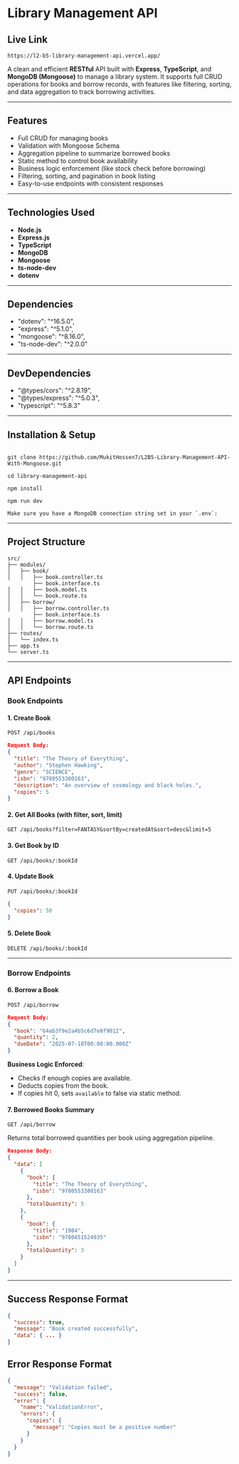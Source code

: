 # Library Management API

## Live Link

```
https://l2-b5-library-management-api.vercel.app/
```

A clean and efficient **RESTful** API built with **Express**, **TypeScript**, and **MongoDB (Mongoose)** to manage a library system. It supports full CRUD operations for books and borrow records, with features like filtering, sorting, and data aggregation to track borrowing activities.

---

## Features

- Full CRUD for managing books
- Validation with Mongoose Schema
- Aggregation pipeline to summarize borrowed books
- Static method to control book availability
- Business logic enforcement (like stock check before borrowing)
- Filtering, sorting, and pagination in book listing
- Easy-to-use endpoints with consistent responses

---

## Technologies Used

- **Node.js**
- **Express.js**
- **TypeScript**
- **MongoDB**
- **Mongoose**
- **ts-node-dev**
- **dotenv**

---

## Dependencies

- "dotenv": "^16.5.0",
- "express": "^5.1.0",
- "mongoose": "^8.16.0",
- "ts-node-dev": "^2.0.0"

---

## DevDependencies

- "@types/cors": "^2.8.19",
- "@types/express": "^5.0.3",
- "typescript": "^5.8.3"

---

## Installation & Setup

```

git clone https://github.com/MukitHossen7/L2B5-Library-Management-API-With-Mongoose.git

```

```
cd library-management-api
```

```
npm install
```

```
npm run dev
```

```
Make sure you have a MongoDB connection string set in your `.env`:

```

---

## Project Structure

```
src/
├── modules/
│   ├── book/
│   │   ├── book.controller.ts
        ├── book.interface.ts
│   │   ├── book.model.ts
│   │   └── book.route.ts
│   ├── borrow/
│   │   ├── borrow.controller.ts
        ├── book.interface.ts
│   │   ├── borrow.model.ts
│   │   └── borrow.route.ts
├── routes/
│   └── index.ts
├── app.ts
└── server.ts
```

---

## API Endpoints

### Book Endpoints

#### 1. **Create Book**

```
POST /api/books
```

```json
Request Body:
{
  "title": "The Theory of Everything",
  "author": "Stephen Hawking",
  "genre": "SCIENCE",
  "isbn": "9780553380163",
  "description": "An overview of cosmology and black holes.",
  "copies": 5
}
```

#### 2. **Get All Books (with filter, sort, limit)**

```
GET /api/books?filter=FANTASY&sortBy=createdAt&sort=desc&limit=5
```

#### 3. **Get Book by ID**

```
GET /api/books/:bookId
```

#### 4. **Update Book**

```
PUT /api/books/:bookId
```

```json
{
  "copies": 50
}
```

#### 5. **Delete Book**

```
DELETE /api/books/:bookId
```

---

### Borrow Endpoints

#### 6. **Borrow a Book**

```
POST /api/borrow
```

```json
Request Body:
{
  "book": "64ab3f9e2a4b5c6d7e8f9012",
  "quantity": 2,
  "dueDate": "2025-07-18T00:00:00.000Z"
}
```

**Business Logic Enforced**:

- Checks if enough copies are available.
- Deducts copies from the book.
- If copies hit 0, sets `available` to false via static method.

#### 7. **Borrowed Books Summary**

```
GET /api/borrow
```

Returns total borrowed quantities per book using aggregation pipeline.

```json
Response Body:
{
  "data": [
    {
      "book": {
        "title": "The Theory of Everything",
        "isbn": "9780553380163"
      },
      "totalQuantity": 5
    },
    {
      "book": {
        "title": "1984",
        "isbn": "9780451524935"
      },
      "totalQuantity": 3
    }
  ]
}
```

---

## Success Response Format

```json
{
  "success": true,
  "message": "Book created successfully",
  "data": { ... }
}
```

## Error Response Format

```json
{
  "message": "Validation failed",
  "success": false,
  "error": {
    "name": "ValidationError",
    "errors": {
      "copies": {
        "message": "Copies must be a positive number"
      }
    }
  }
}
```
